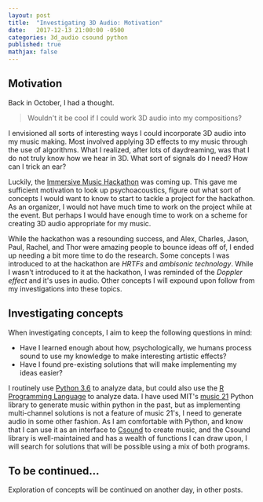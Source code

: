 ```yaml
---
layout: post
title:  "Investigating 3D Audio: Motivation"
date:   2017-12-13 21:00:00 -0500
categories: 3d_audio csound python
published: true
mathjax: false
---
```

## Motivation
Back in October, I had a thought.
> Wouldn't it be cool if I could work 3D audio into my compositions?

I envisioned all sorts of interesting ways I could incorporate 3D audio into my music making.
Most involved applying 3D effects to my music through the use of algorithms.
What I realized, after lots of daydreaming, was that I do not truly know how we hear in 3D.
What sort of signals do I need?
How can I trick an ear?

Luckily, the [Immersive Music Hackathon](http://monthlymusichackathon.org/post/167193519532/immersive-music-hackathon) was coming up.
This gave me sufficient motivation to look up psychoacoustics, figure out what sort of concepts I would want to know to start to tackle a project for the hackathon.
As an organizer, I would not have much time to work on the project while at the event. But perhaps I would have enough time to work on a scheme for creating 3D audio appropriate for my music.

While the hackathon was a resounding success, and Alex, Charles, Jason, Paul, Rachel, and Thor were amazing people to bounce ideas off of, I ended up needing a bit more time to do the research. Some concepts I was introduced to at the hackathon are *HRTFs* and *ambisonic technology*. While I wasn't introduced to it at the hackathon, I was reminded of the *Doppler effect* and it's uses in audio.  Other concepts I will expound upon follow from my investigations into these topics.

## Investigating concepts
When investigating concepts, I aim to keep the following questions in mind:

* Have I learned enough about how, psychologically, we humans process sound to use my knowledge to make interesting artistic effects?
* Have I found pre-existing solutions that will make implementing my ideas easier?

I routinely use [Python 3.6](https://docs.python.org/3/) to analyze data, but could also use the [R Programming Language](https://www.r-project.org/) to analyze data.
I have used MIT's [music 21](http://web.mit.edu/music21/) Python library to generate music within python in the past, but as implementing multi-channel solutions is not a feature of music 21's, I need to generate audio in some other fashion.
As I am comfortable with Python, and know that I can use it as an interface to [Csound](http://www.csounds.com/) to create music, and the Csound library is well-maintained and has a wealth of functions I can draw upon, I will search for solutions that will be possible using a mix of both programs.

## To be continued...
Exploration of concepts will be continued on another day, in other posts.
